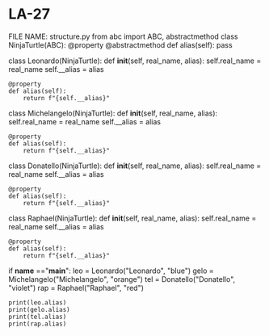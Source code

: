 # LA-27

FILE NAME: structure.py
from abc import ABC, abstractmethod
class NinjaTurtle(ABC):
    @property
    @abstractmethod
    def alias(self):
        pass
    
class Leonardo(NinjaTurtle):
    def  __init__(self, real_name, alias):
        self.real_name = real_name
        self.__alias = alias
    
    @property
    def alias(self):
        return f"{self.__alias}"

class Michelangelo(NinjaTurtle):
    def  __init__(self, real_name, alias):
        self.real_name = real_name
        self.__alias = alias
    
    @property
    def alias(self):
        return f"{self.__alias}"

class Donatello(NinjaTurtle):
    def  __init__(self, real_name, alias):
        self.real_name = real_name
        self.__alias = alias
    
    @property
    def alias(self):
        return f"{self.__alias}"

class Raphael(NinjaTurtle):
    def  __init__(self, real_name, alias):
        self.real_name = real_name
        self.__alias = alias
    
    @property
    def alias(self):
        return f"{self.__alias}"

if __name__ =="__main__":
    leo = Leonardo("Leonardo", "blue")
    gelo = Michelangelo("Michelangelo", "orange")
    tel = Donatello("Donatello", "violet")
    rap = Raphael("Raphael", "red")

    print(leo.alias)
    print(gelo.alias)
    print(tel.alias)
    print(rap.alias)
